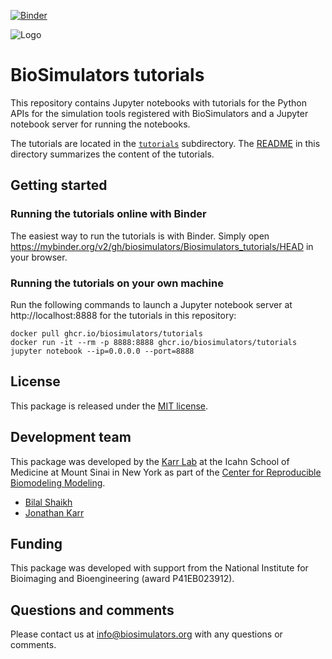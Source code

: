 [![Binder](https://mybinder.org/badge_logo.svg)](https://mybinder.org/v2/gh/biosimulators/Biosimulators_tutorials/HEAD)

![Logo](https://raw.githubusercontent.com/biosimulations/Biosimulations/dev/libs/shared/assets/src/assets/images/biosimulators-logo/logo-white.svg)

# BioSimulators tutorials

This repository contains Jupyter notebooks with tutorials for the Python APIs for the simulation tools registered with BioSimulators and a Jupyter notebook server for running the notebooks.

The tutorials are located in the [`tutorials`](tutorials) subdirectory. The [README](tutorials/README.md) in this directory summarizes the content of the tutorials.

## Getting started

### Running the tutorials online with Binder
The easiest way to run the tutorials is with Binder. Simply open https://mybinder.org/v2/gh/biosimulators/Biosimulators_tutorials/HEAD in your browser.

### Running the tutorials on your own machine
Run the following commands to launch a Jupyter notebook server at http://localhost:8888 for the tutorials in this repository:
```
docker pull ghcr.io/biosimulators/tutorials
docker run -it --rm -p 8888:8888 ghcr.io/biosimulators/tutorials jupyter notebook --ip=0.0.0.0 --port=8888
```

## License

This package is released under the [MIT license](LICENSE).

## Development team

This package was developed by the [Karr Lab](https://www.karrlab.org) at the Icahn School of Medicine at Mount Sinai in New York as part of the [Center for Reproducible Biomodeling Modeling](https://reproduciblebiomodels.org).

- [Bilal Shaikh](https://www.bshaikh.com)
- [Jonathan Karr](https://www.karrlab.org)

## Funding

This package was developed with support from the National Institute for Bioimaging and Bioengineering (award P41EB023912).

## Questions and comments

Please contact us at [info@biosimulators.org](mailto:info@biosimulators.org) with any questions or comments.
